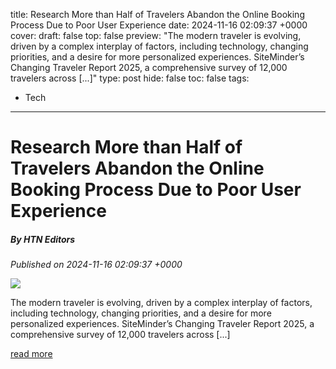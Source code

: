 title: Research More than Half of Travelers Abandon the Online Booking Process Due to Poor User Experience
date: 2024-11-16 02:09:37 +0000
cover: 
draft: false
top: false
preview: "The modern traveler is evolving, driven by a complex interplay of factors, including technology, changing priorities, and a desire for more personalized experiences. SiteMinder’s Changing Traveler Report 2025, a comprehensive survey of 12,000 travelers across [...]"
type: post
hide: false
toc: false
tags:
  - Tech
---

# Research More than Half of Travelers Abandon the Online Booking Process Due to Poor User Experience
##### By HTN Editors
_Published on 2024-11-16 02:09:37 +0000_

![](https://hoteltechnologynews.com/wp-content/uploads/2024/11/15.webp)

The modern traveler is evolving, driven by a complex interplay of factors, including technology, changing priorities, and a desire for more personalized experiences. SiteMinder’s Changing Traveler Report 2025, a comprehensive survey of 12,000 travelers across \[...\]

[read more](https://hoteltechnologynews.com/2024/11/research-more-than-half-of-travelers-abandon-the-online-booking-process-due-to-poor-user-experience/)
